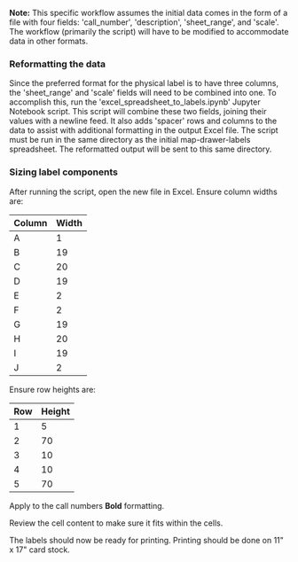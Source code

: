**Note:** This specific workflow assumes the initial data comes in the form of a file with four fields: 'call_number', 'description', 'sheet_range', and 'scale'. The workflow (primarily the script) will have to be modified to accommodate data in other formats.

### Reformatting the data

Since the preferred format for the physical label is to have three columns, the 'sheet_range' and 'scale' fields will need to be combined into one. To accomplish this, run the 'excel_spreadsheet_to_labels.ipynb' Jupyter Notebook script. This script will combine these two fields, joining their values with a newline feed. It also adds 'spacer' rows and columns to the data to assist with additional formatting in the output Excel file. The script must be run in the same directory as the initial map-drawer-labels spreadsheet. The reformatted output will be sent to this same directory.

### Sizing label components

<!-- The dimensions of map-drawer labels are 5.25” x 1.75” or 133mm x 45mm. To change the measurement unit in Excel 2016, go to File > Options > Advanced. In the 'Display' section, select 'Millimeters' in the 'Ruler units' dropdown.

**NOTE:** Some of the below steps will be accomplished through running the script. However, they may be relevant in scenarios where the script is not used. -->

After running the script, open the new file in Excel. Ensure column widths are:

| Column | Width |
| ------ | ----- |
| A      | 1     |
| B      | 19    |
| C      | 20    |
| D      | 19    |
| E      | 2     |
| F      | 2     |
| G      | 19    |
| H      | 20    |
| I      | 19    |
| J      | 2     |

Ensure row heights are:

| Row | Height |
| --- | ------ |
| 1   | 5      |
| 2   | 70     |
| 3   | 10     |
| 4   | 10     |
| 5   | 70     |

<!-- **Steps - columns:**

- Select View > Page Layout to view the spreadsheet in print format
- Select Page Layout > Size > 11 x 17
- Select Page Layout > Margins, and set margins to 0
- Select columns B, D, and F, and wrap the text
  - Increase the font size to 14
  - Align the text to the middle, vertically
  - Align the text to the middle, horizontally
- Select columns A, C, and E, and set the column width to 5 (Column A is set to 5, rather than 10, to account for the additional space added when printing, since margin settings of 0 still result in some physical margin being present.)
- Select columns B and F, and set the column width to 30
- Select column D, and set the column width to 43
- Select column G, and set the column width to 10

**Steps - rows:**

- Select the first row (the 'header_spacer' row), and set its height to 5 (Row 1 is set to 5, rather than 10, to account for the additional space added when printing, since margin settings of 0 still result in some physical margin being present.)
- Place a filter on column H, and filter by 'text'
  - Select all 'text' rows, and set the row height to 25
- Filter column H by 'horizontal_spacer_top' and 'horizontal_spacer_bottom'
  - Select all filtered rows, and set the row height to 10 -->

<!-- ### Insert borders to help with cutting labels

- Select column G > Format Cells... > Border, and apply a line style of your preference to the right edge
- Filter column H by 'horizontal_spacer_bottom'
- Select all rows where column H equals 'horizontal_spacer_bottom' and columns A-G
- Select Format Cells... > Border, and apply a line style of your preference to the bottom edge (Leave the exisitng border from a previous step on the right edge.)
- For any label that is cutoff at the bottom of a page, click on the top-left cell of the label
  - Select Page Layout > Breaks > Insert Page Break -->

Apply to the call numbers **Bold** formatting.

Review the cell content to make sure it fits within the cells.

The labels should now be ready for printing. Printing should be done on 11" x 17" card stock.
